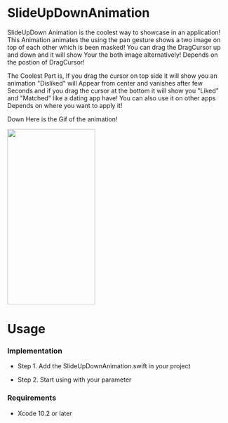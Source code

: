 # SlideUpDownAnimation

SlideUpDown Animation is the coolest way to showcase in an application! This Animation animates the using the pan gesture shows a two image on top of each other which is been masked! You can drag the DragCursor up and down and it will show Your the both image alternatively! Depends on the postion of DragCursor!

The Coolest Part is, If you drag the cursor on top side it will show you an animation "Disliked" will Appear from center and vanishes after few Seconds and if you drag the cursor at the bottom it will show you "Liked" and "Matched" like a dating app have! You can also use it on other apps Depends on where you want to apply it! 

Down Here is the Gif of the animation!

<img src = "https://user-images.githubusercontent.com/87411101/127106176-03acf7a6-6141-484e-a22d-f78e2e3c2743.gif" width="200" height="400">


# Usage

### Implementation

* Step 1. Add the SlideUpDownAnimation.swift in your project
 
* Step 2. Start using with your parameter

### Requirements
 
* Xcode 10.2 or later







